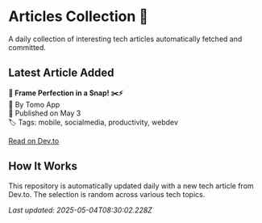 # Articles Collection 📕

A daily collection of interesting tech articles automatically fetched and committed.

## Latest Article Added

**🚀 Frame Perfection in a Snap! ✂️⚡**  
👤 By Tomo App  
📅 Published on May 3  
🏷 Tags: mobile, socialmedia, productivity, webdev  

[Read on Dev.to](https://dev.to/tomo_app_5bc0fa826a340d06/frame-perfection-in-a-snap-5b41)

## How It Works

This repository is automatically updated daily with a new tech article from Dev.to. The selection is random across various tech topics.

_Last updated: 2025-05-04T08:30:02.228Z_
